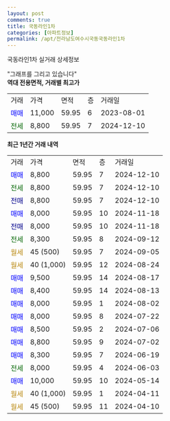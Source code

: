 ```yaml
---
layout: post
comments: true
title: 국동라인1차
categories: [아파트정보]
permalink: /apt/전라남도여수시국동국동라인1차
---
```


국동라인1차 실거래 상세정보

<script type="text/javascript">
  google.charts.load('current', {'packages':['line', 'corechart']});
  google.charts.setOnLoadCallback(drawChart);

  function drawChart() {
    var data = new google.visualization.DataTable();
    data.addColumn('date', '거래일');
    data.addColumn('number', "매매");
    data.addColumn('number', "전세");
    data.addColumn('number', "전매");

    data.addRows([[new Date(Date.parse("2024-12-10")), 8800, null, null], [new Date(Date.parse("2024-12-10")), null, 8800, null], [new Date(Date.parse("2024-12-10")), null, null, 8800], [new Date(Date.parse("2024-11-18")), 8000, null, null], [new Date(Date.parse("2024-11-18")), null, null, 8000], [new Date(Date.parse("2024-09-12")), null, 8300, null], [new Date(Date.parse("2024-09-05")), null, null, null], [new Date(Date.parse("2024-08-24")), null, null, null], [new Date(Date.parse("2024-08-17")), 9500, null, null], [new Date(Date.parse("2024-08-13")), 8400, null, null], [new Date(Date.parse("2024-08-02")), 8000, null, null], [new Date(Date.parse("2024-07-22")), 8000, null, null], [new Date(Date.parse("2024-07-06")), 8500, null, null], [new Date(Date.parse("2024-07-02")), 8800, null, null], [new Date(Date.parse("2024-06-19")), 8300, null, null], [new Date(Date.parse("2024-06-03")), null, 8000, null], [new Date(Date.parse("2024-05-14")), 10000, null, null], [new Date(Date.parse("2024-04-11")), null, null, null], [new Date(Date.parse("2024-04-10")), null, null, null]]);

    var options = {
      hAxis: {
        format: 'yyyy/MM/dd'
      },    
      lineWidth: 0,
      pointsVisible: true,    
      title: '최근 1년간 유형별 실거래가 분포',
      legend: { position: 'bottom' }
    };

    var formatter = new google.visualization.NumberFormat({pattern:'###,###'} );
    formatter.format(data, 1);
    formatter.format(data, 2);
    
    setTimeout(function() {
        var chart = new google.visualization.LineChart(document.getElementById('columnchart_material'));
        chart.draw(data, (options));
        document.getElementById('loading').style.display = 'none';
    }, 200);
  }
</script>


<div id="loading" style="z-index:20; display: block; margin-left: 0px">"그래프를 그리고 있습니다"</div>
<div id="columnchart_material" style="width: 95%; margin-left: 0px; display: block"></div>
<!-- contents start -->
<b>역대 전용면적, 거래별 최고가</b>
<table class="sortable">
    <tr>
      <td>거래</td>
      <td>가격</td>
      <td>면적</td>
      <td>층</td>
      <td>거래일</td>
    </tr>
        <tr>
          <td><a style="color: blue">매매</a></td>
          <td>11,000</td>
          <td>59.95</td>
          <td>6</td>
          <td>2023-08-01</td>
        </tr>        
        <tr>
              <td><a style="color: darkgreen">전세</a></td>
              <td>8,800</td>
              <td>59.95</td>
              <td>7</td>
              <td>2024-12-10</td>
            </tr>        
    
</table>

<b>최근 1년간 거래 내역</b>

<table class="sortable">
    <tr>
      <td>거래</td>
      <td>가격</td>
      <td>면적</td>
      <td>층</td>
      <td>거래일</td>
    </tr>
    <tr>
      <td><a style="color: blue">매매</a></td>
      <td>8,800</td>
      <td>59.95</td>
      <td>7</td>
      <td>2024-12-10</td>
    </tr>          <tr>
      <td><a style="color: darkgreen">전세</a></td>
      <td>8,800</td>
      <td>59.95</td>
      <td>7</td>
      <td>2024-12-10</td>
    </tr>          <tr>
      <td><a style="color: darkblue">전매</a></td>
      <td>8,800</td>
      <td>59.95</td>
      <td>7</td>
      <td>2024-12-10</td>
    </tr>          <tr>
      <td><a style="color: blue">매매</a></td>
      <td>8,000</td>
      <td>59.95</td>
      <td>10</td>
      <td>2024-11-18</td>
    </tr>          <tr>
      <td><a style="color: darkblue">전매</a></td>
      <td>8,000</td>
      <td>59.95</td>
      <td>10</td>
      <td>2024-11-18</td>
    </tr>          <tr>
      <td><a style="color: darkgreen">전세</a></td>
      <td>8,300</td>
      <td>59.95</td>
      <td>8</td>
      <td>2024-09-12</td>
    </tr>          <tr>
      <td><a style="color: darkgoldenrod">월세</a></td>
      <td>45 (500)</td>
      <td>59.95</td>
      <td>7</td>
      <td>2024-09-05</td>
    </tr>          <tr>
      <td><a style="color: darkgoldenrod">월세</a></td>
      <td>40 (1,000)</td>
      <td>59.95</td>
      <td>12</td>
      <td>2024-08-24</td>
    </tr>          <tr>
      <td><a style="color: blue">매매</a></td>
      <td>9,500</td>
      <td>59.95</td>
      <td>14</td>
      <td>2024-08-17</td>
    </tr>          <tr>
      <td><a style="color: blue">매매</a></td>
      <td>8,400</td>
      <td>59.95</td>
      <td>14</td>
      <td>2024-08-13</td>
    </tr>          <tr>
      <td><a style="color: blue">매매</a></td>
      <td>8,000</td>
      <td>59.95</td>
      <td>1</td>
      <td>2024-08-02</td>
    </tr>          <tr>
      <td><a style="color: blue">매매</a></td>
      <td>8,000</td>
      <td>59.95</td>
      <td>8</td>
      <td>2024-07-22</td>
    </tr>          <tr>
      <td><a style="color: blue">매매</a></td>
      <td>8,500</td>
      <td>59.95</td>
      <td>2</td>
      <td>2024-07-06</td>
    </tr>          <tr>
      <td><a style="color: blue">매매</a></td>
      <td>8,800</td>
      <td>59.95</td>
      <td>9</td>
      <td>2024-07-02</td>
    </tr>          <tr>
      <td><a style="color: blue">매매</a></td>
      <td>8,300</td>
      <td>59.95</td>
      <td>7</td>
      <td>2024-06-19</td>
    </tr>          <tr>
      <td><a style="color: darkgreen">전세</a></td>
      <td>8,000</td>
      <td>59.95</td>
      <td>4</td>
      <td>2024-06-03</td>
    </tr>          <tr>
      <td><a style="color: blue">매매</a></td>
      <td>10,000</td>
      <td>59.95</td>
      <td>10</td>
      <td>2024-05-14</td>
    </tr>          <tr>
      <td><a style="color: darkgoldenrod">월세</a></td>
      <td>40 (1,000)</td>
      <td>59.95</td>
      <td>1</td>
      <td>2024-04-11</td>
    </tr>          <tr>
      <td><a style="color: darkgoldenrod">월세</a></td>
      <td>45 (500)</td>
      <td>59.95</td>
      <td>11</td>
      <td>2024-04-10</td>
    </tr>      </table>
<!-- contents end -->    

